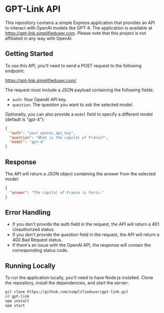 # GPT-Link API

This repository contains a simple Express application that provides an API to interact with OpenAI models like GPT-4. The application is available at https://gpt-link.simplifieduser.com. Please note that this project is not affiliated in any way with OpenAI.

## Getting Started

To use this API, you'll need to send a POST request to the following endpoint:

https://gpt-link.simplifieduser.com/

The request must include a JSON payload containing the following fields:

- `auth`: Your OpenAI API key.
- `question`: The question you want to ask the selected model.

Optionally, you can also provide a `model` field to specify a different model (default is "gpt-4"):

```json
{
  "auth": "your_openai_api_key",
  "question": "What is the capital of France?",
  "model": "gpt-4"
}
```

## Response

The API will return a JSON object containing the answer from the selected model:

```json
{
  "answer": "The capital of France is Paris."
}
```

## Error Handling

- If you don't provide the auth field in the request, the API will return a 401 Unauthorized status.
- If you don't provide the question field in the request, the API will return a 400 Bad Request status.
- If there's an issue with the OpenAI API, the response will contain the corresponding status code.

## Running Locally

To run the application locally, you'll need to have Node.js installed. Clone the repository, install the dependencies, and start the server:

```bash
git clone https://github.com/simplifieduser/gpt-link.git
cd gpt-link
npm install
npm start
```